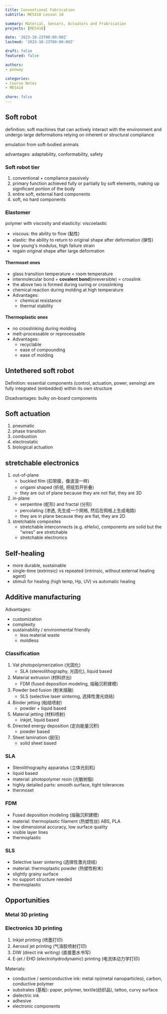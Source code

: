 ```yaml
---
title: Conventional Fabrication
subtitle: ME5410 Lesson 10

summary: Material, Sensors, Actuators and Frabrication
projects: [ME5410]

date: '2023-10-23T00:00:00Z'
lastmod: '2023-10-23T00:00:00Z'

draft: false
featured: false

authors:
- penway

categories:
- Course Notes
- ME5410

share: false
---
```


## Soft robot
definition: soft machines that can actively interact with the environment and undergo large deformations relying on inherent or structural compliance

emulation from soft-bodied animals

advantages: adaptability, conformability, safety

### Soft robot tier
1. conventional + compliance passively
2. primary function achieved fully or partially by soft elements, making up significant portion of the body
3. entire soft, external hard components
4. soft, no hard components


### Elastomer
polymer with viscosity and elasticity: viscoelastic
- viscous: the ability to flow (黏性)
- elastic: the ability to return to original shape after deformation (弹性)
- low young's modulus, high failure strain
- regain original shape after large deformation

#### Thermoset ones
- glass transition temperature < room temperature
- intermolecular bond + **covalent bond**(inreversible) = crosslink
- the above two is formed during curing or crosslinking
- chemical reaction during molding at high temperature
- Advantages:
    - chemical resistance
    - thermal stability

#### Thermoplastic ones
- no crosslinking during molding
- melt-processable or reprocessable
- Advantages:
    - recyclable
    - ease of compounding
    - ease of molding

## Untethered soft robot
Definition: essential components (control, actuation, power, sensing) are fully integrated (embedded) within its own structure

Disadvantages: bulky on-board components

## Soft actuation
1. pneumatic
2. phase transition
3. combustion
4. electrostatic
5. biological actuation

## stretchable electronics
1. out-of-plane
    - buckled film (扣带膜，像波浪一样)
    - origami shaped (折纸, 把纸剪开折叠)
    - they are out of plane because they are not flat, they are 3D
2. in-plane
    - serpentine (蛇形) and fractal (分形)
    - percolating (渗透, 先生成一个网格, 然后在网格上生成电路)
    - they are in plane because they are flat, they are 2D
3. stretchable composites
    - stretchable interconnects (e.g. eHelix), components are solid but the "wires" are stretchable
    - stretchable electronics

## Self-healing
- more durable, sustainable
- single-time (extrinsic) vs repeated (intrinsic, without external healing agent)
- stimuli for healing (high temp, Hp, UV) vs automatic 
healing

## Additive manufacturing
Advantages:
- customization
- complexity
- sustainability / environmental friendly
    - less material waste
    - moldless

### Classification
1. Vat photopolymerization (光固化)
    - SLA (stereolithography, 光固化), liquid based
2. Material extrusion (材料挤出)
    - FDM (fused deposition modeling, 熔融沉积建模)
3. Powder bed fusion (粉末熔融)
    - SLS (selective laser sintering, 选择性激光烧结)
4. Binder jetting (粘结喷射)
    - powder + liquid based
5. Material jetting (材料喷射)
    - inkjet, liquid based
6. Directed energy deposition (定向能量沉积)
    - powder based
7. Sheet lamination (层压)
    - solid sheet based

### SLA
- Sterolithography apparatus (立体光刻机)
- liquid based
- material: photopolymer resin (光敏树脂)
- highly detailed parts: smooth surface, tight tolerances
- thermoset

### FDM
- Fused deposition modeling (熔融沉积建模)  
- material: thermoplastic filament (热塑性丝) ABS, PLA
- low dimensional accuracy, low surface quality
- visible layer lines
- thermoplastic

### SLS
- Selective laser sintering (选择性激光烧结)
- material: thermoplastic powder (热塑性粉末)
- slightly grainy surface
- no support structure needed
- thermoplastic

## Opportunities
### Metal 3D printing
### Electronics 3D printing

1. Inkjet printing (喷墨打印)
2. Aerosol jet printing (气溶胶喷射打印)
3. DIW (direct ink writing) (直接墨水书写)
4. E-jet / EHD (electrohydrodynamic) printing (电流体动力学打印)

Materials:
- conductive / semiconductive ink: metal np(metal nanoparticles), carbon, conductive polymer
- substrates (基板): paper, polymer, textile(纺织品), tattoo, curvy surface
- dielectric ink
- adhesive 
- electronic components